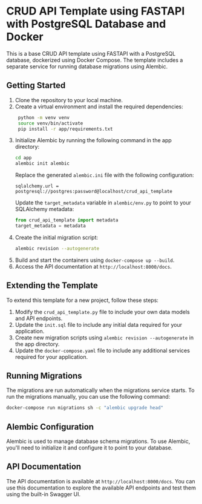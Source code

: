 # CRUD API Template using FASTAPI with PostgreSQL Database and Docker

This is a base CRUD API template using FASTAPI with a PostgreSQL database, dockerized using Docker Compose. The template includes a separate service for running database migrations using Alembic.

## Getting Started

1. Clone the repository to your local machine.
2. Create a virtual environment and install the required dependencies:
   ```bash
    python -m venv venv
    source venv/bin/activate
    pip install -r app/requirements.txt
    ```
3. Initialize Alembic by running the following command in the app directory:
   ```bash
   cd app
   alembic init alembic
   ```
   Replace the generated `alembic.ini` file with the following configuration:
   ```
   sqlalchemy.url = postgresql://postgres:password@localhost/crud_api_template
   ```
   Update the `target_metadata` variable in `alembic/env.py` to point to your SQLAlchemy metadata:
   ```python
   from crud_api_template import metadata
   target_metadata = metadata
   ```
4. Create the initial migration script:
   ```bash
   alembic revision --autogenerate
   ```
5. Build and start the containers using `docker-compose up --build`.
6. Access the API documentation at `http://localhost:8000/docs`.

## Extending the Template

To extend this template for a new project, follow these steps:
1. Modify the `crud_api_template.py` file to include your own data models and API endpoints.
2. Update the `init.sql` file to include any initial data required for your application.
3. Create new migration scripts using `alembic revision --autogenerate` in the app directory.
4. Update the `docker-compose.yaml` file to include any additional services required for your application.

## Running Migrations

The migrations are run automatically when the migrations service starts. To run the migrations manually, you can use the following command:
```bash
docker-compose run migrations sh -c "alembic upgrade head"
```

## Alembic Configuration

Alembic is used to manage database schema migrations. To use Alembic, you'll need to initialize it and configure it to point to your database.

## API Documentation

The API documentation is available at `http://localhost:8000/docs`. You can use this documentation to explore the available API endpoints and test them using the built-in Swagger UI.
